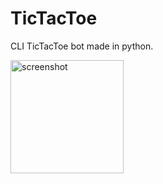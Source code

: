 # TicTacToe
CLI TicTacToe bot made in python. 

<img width="181" alt="screenshot" src="https://user-images.githubusercontent.com/67560949/227074073-4f9777a9-53cf-4936-8819-e9b4ecff5c89.png">

